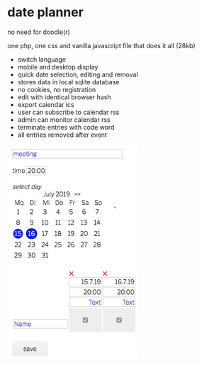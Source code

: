 # date planner
no need for doodle(r)  
  
one php, one css and vanilla javascript file that does it all (28kb) 
* switch language
* mobile and desktop display
* quick date selection, editing and removal
* stores data in local sqlite database
* no cookies, no registration
* edit with identical browser hash
* export calendar ics
* user can subscribe to calendar rss
* admin can monitor calendar rss
* terminate entries with code word
* all entries removed after event

![screenshot](screenshot.jpg "setup")
